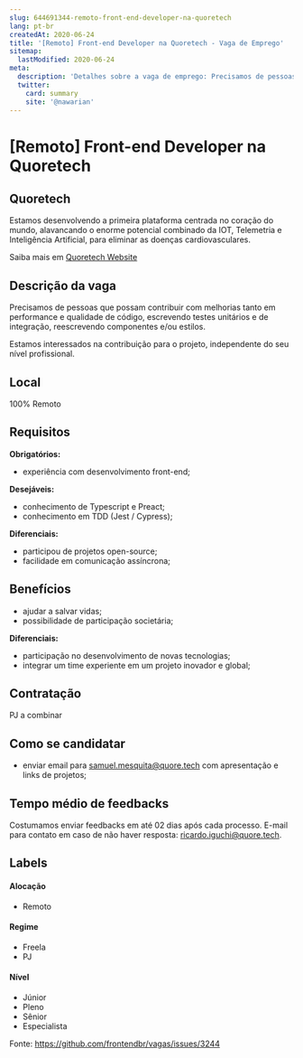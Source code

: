 ```yaml
---
slug: 644691344-remoto-front-end-developer-na-quoretech
lang: pt-br
createdAt: 2020-06-24
title: '[Remoto] Front-end Developer na Quoretech - Vaga de Emprego'
sitemap:
  lastModified: 2020-06-24
meta:
  description: 'Detalhes sobre a vaga de emprego: Precisamos de pessoas que possam contribuir com melhorias tanto em performance e qualidade de código, escrevendo testes unitários e de integração, reescrevendo componentes e/ou estilos.  Estamos interessados na contribuição para o projeto, independente do seu nível profissional.'
  twitter:
    card: summary
    site: '@nawarian'
---
```


# [Remoto] Front-end Developer na Quoretech

## Quoretech

Estamos desenvolvendo a primeira plataforma centrada no coração do mundo, alavancando o enorme potencial combinado da IOT, Telemetria e Inteligência Artificial, para eliminar as doenças cardiovasculares.

Saiba mais em [Quoretech Website](http://www.quore.tech)

## Descrição da vaga

Precisamos de pessoas que possam contribuir com melhorias tanto em performance e qualidade de código, escrevendo testes unitários e de integração, reescrevendo componentes e/ou estilos. 

Estamos interessados na contribuição para o projeto, independente do seu nível profissional. 

## Local
100% Remoto

## Requisitos

**Obrigatórios:**
- experiência com desenvolvimento front-end;

**Desejáveis:**
- conhecimento de Typescript e Preact;
- conhecimento em TDD (Jest / Cypress);

**Diferenciais:**
- participou de projetos open-source;
- facilidade em comunicação assíncrona; 

## Benefícios

- ajudar a salvar vidas;
- possibilidade de participação societária;

**Diferenciais:**

- participação no desenvolvimento de novas tecnologias;
- integrar um time experiente em um projeto inovador e global;

## Contratação

PJ a combinar

## Como se candidatar

- enviar email para samuel.mesquita@quore.tech com apresentação e links de projetos;

## Tempo médio de feedbacks

Costumamos enviar feedbacks em até 02 dias após cada processo.
E-mail para contato em caso de não haver resposta: ricardo.iguchi@quore.tech.

## Labels

#### Alocação
- Remoto

#### Regime
- Freela
- PJ

#### Nível
- Júnior
- Pleno
- Sênior
- Especialista




Fonte: https://github.com/frontendbr/vagas/issues/3244
